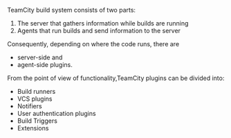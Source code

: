 TeamCity build system consists of two parts:

1. The server that gathers information while builds are running
2. Agents that run builds and send information to the server

Consequently, depending on where the code runs, there are 
- server-side and 
- agent-side plugins.

From the point of view of functionality,TeamCity plugins can be divided into:

- Build runners
- VCS plugins
- Notifiers
- User authentication plugins
- Build Triggers
- Extensions
 
 